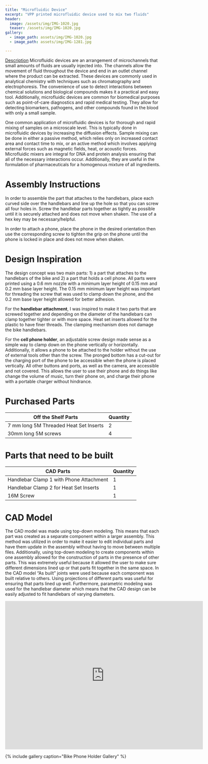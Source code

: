 ```yaml
---
title: "Microfluidic Device"
excerpt: "VPP printed microfluidic device used to mix two fluids"
header:
  image: /assets/img/IMG-1020.jpg
  teaser: /assets/img/IMG-1020.jpg
gallery:
  - image_path: assets/img/IMG-1020.jpg
  - image_path: assets/img/IMG-1281.jpg

---
```


<ins>Description</ins>
Microfluidic devices are an arrangement of microchannels that small amounts of fluids are usually injected into. The channels allow the movement of fluid throughout the device and end in an outlet channel where the product can be extracted. These devices are commonly used in analytical chemistry with techniques such as chromatography and electrophoresis. The convenience of use to detect interactions between chemical solutions and biological compounds makes it a practical and easy tool. Additionally, microfluidic devices are common for biomedical purposes such as point-of-care diagnostics and rapid medical testing. They allow for detecting biomarkers, pathogens, and other compounds found in the blood with only a small sample. 

One common application of microfluidic devices is for thorough and rapid mixing of samples on a microscale level. This is typically done in microfluidic devices by increasing the diffusion effects. Sample mixing can be done in either a passive method, which relies only on increased contact area and contact time to mix, or an active method which involves applying external forces such as magnetic fields, heat, or acoustic forces. Microfluidic mixers are integral for DNA and protein analysis ensuring that all of the necessary interactions occur. Additionally, they are useful in the formulation of pharmaceuticals for a homogenous mixture of all ingredients. 



# Assembly Instructions
In order to assemble the part that attaches to the handlebars, place each curved side over the handlebars and line up the hole so that you can screw all four holes in. Screw the handlebar parts together as tightly as possible until it is securely attached and does not move when shaken. The use of a hex key may be necessary/helpful. 

In order to attach a phone, place the phone in the desired orientation then use the corresponding screw to tighten the grip on the phone until the phone is locked in place and does not move when shaken. 

# Design Inspiration
The design concept was two main parts: 1) a part that attaches to the handlebars of the bike and 2) a part that holds a cell phone. All parts were printed using a 0.6 mm nozzle with a minimum layer height of 0.15 mm and 0.2 mm base layer height. The 0.15 mm minimum layer height was important for threading the screw that was used to clamp down the phone, and the 0.2 mm base layer height allowed for better adhesion. 

For the **handlebar attachment**, I was inspired to make it two parts that are screwed together and depending on the diameter of the handlebars can clamp together tighter or with more space. Heat set inserts allowed for the plastic to have finer threads. The clamping mechanism does not damage the bike handlebars. 

For the **cell phone holder**, an adjustable screw design made sense as a simple way to clamp down on the phone vertically or horizontally. Additionally, it allows a phone to be attached to the holder without the use of external tools other than the screw. The pronged bottom has a cut-out for the charging port of the phone to be accessible when the phone is placed vertically. All other buttons and ports, as well as the camera, are accessible and not covered. This allows the user to use their phone and do things like change the volume of music, turn their phone on, and charge their phone with a portable charger without hindrance.

# Purchased Parts 

| Off the Shelf Parts  | Quantity  | 
| ------------- | ------------- | 
| 7 mm long 5M Threaded Heat Set Inserts | 2  | 
| 30mm long 5M screws  | 4  | 

# Parts that need to be built

| CAD Parts  | Quantity  | 
| ------------- | ------------- | 
| Handlebar Clamp 1 with Phone Attachment  | 1  | 
| Handlebar Clamp 2 for Heat Set Inserts| 1  | 
| 16M Screw  | 1  | 

# CAD Model
The CAD model was made using top-down modeling. This means that each part was created as a separate component within a larger assembly. This method was utilized in order to make it easier to edit individual parts and have them update in the assembly without having to move between multiple files. Additionally, using top-down modeling to create components within one assembly allowed for the construction of parts in the presence of other parts. This was extremely useful because it allowed the user to make sure different dimensions lined up or that parts fit together in the same space. In the CAD model “As built” joints were used because each component was built relative to others. Using projections of different parts was useful for ensuring that parts lined up well. Furthermore, parametric modeling was used for the handlebar diameter which means that the CAD design can be easily adjusted to fit handlebars of varying diameters.

<iframe src="https://vanderbilt643.autodesk360.com/shares/public/SH512d4QTec90decfa6e382be1ad815d3c5d?mode=embed" width="640" height="480" allowfullscreen="true" webkitallowfullscreen="true" mozallowfullscreen="true"  frameborder="0"></iframe>



{% include gallery caption="Bike Phone Holder Gallery" %}
